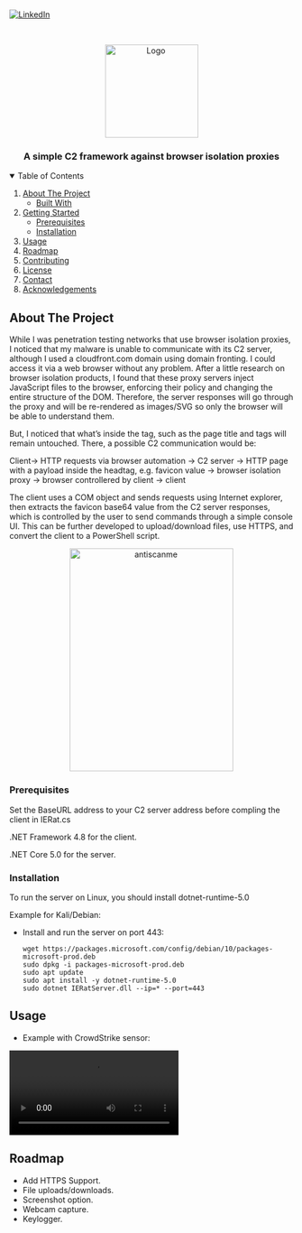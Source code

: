 # 
[![LinkedIn][linkedin-shield]][linkedin-url]


<!-- PROJECT LOGO -->
<br />
<p align="center">
  <a href="https://github.com/uvzz/IERat">
    <img src="https://github.com/uvzz/IERat/raw/master/logo_size.jpg" alt="Logo" width="165" height="165">
  </a>

  <h3 align="center">A simple C2 framework against browser isolation proxies</h3>

<!-- TABLE OF CONTENTS -->
<details open="open">
  <summary>Table of Contents</summary>
  <ol>
    <li>
      <a href="#about-the-project">About The Project</a>
      <ul>
        <li><a href="#built-with">Built With</a></li>
      </ul>
    </li>
    <li>
      <a href="#getting-started">Getting Started</a>
      <ul>
        <li><a href="#prerequisites">Prerequisites</a></li>
        <li><a href="#installation">Installation</a></li>
      </ul>
    </li>
    <li><a href="#usage">Usage</a></li>
    <li><a href="#roadmap">Roadmap</a></li>
    <li><a href="#contributing">Contributing</a></li>
    <li><a href="#license">License</a></li>
    <li><a href="#contact">Contact</a></li>
    <li><a href="#acknowledgements">Acknowledgements</a></li>
  </ol>
</details>



<!-- ABOUT THE PROJECT -->
## About The Project

While I was penetration testing networks that use browser isolation proxies, I noticed that my malware is unable to communicate with its C2 server, although I used a cloudfront.com domain using domain fronting. I could access it via a web browser without any problem.
After a little research on browser isolation products, I found that these proxy servers inject JavaScript files to the browser, enforcing their policy and changing the entire structure of the DOM. Therefore, the server responses will go through the proxy and will be re-rendered as images/SVG so only the browser will be able to understand them.

But, I noticed that what’s inside the <head> tag, such as the page title and <link> tags will remain untouched. There, a possible C2  communication would be:
  
Client-> HTTP requests via browser automation -> C2 server -> HTTP page with a payload inside the headtag, e.g. favicon value -> browser isolation proxy -> browser controllered by client -> client
  
The client uses a COM object and sends requests using Internet explorer, then extracts the favicon base64 value from the C2 server responses, which is controlled by the user to send commands through a simple console UI.
This can be further developed to upload/download files, use HTTPS, and convert the client to a PowerShell script.
  
<p align="center">
  <img src="https://github.com/uvzz/IERat/blob/master/antiscanme.png?raw=true" alt="antiscanme" width="290" height="395">
</a>

### Prerequisites

Set the BaseURL address to your C2 server address before compling the client in IERat.cs
  
.NET Framework 4.8 for the client.
  
.NET Core 5.0 for the server.

### Installation

To run the server on Linux, you should install dotnet-runtime-5.0

Example for Kali/Debian:

* Install and run the server on port 443:
  ```
  wget https://packages.microsoft.com/config/debian/10/packages-microsoft-prod.deb
  sudo dpkg -i packages-microsoft-prod.deb
  sudo apt update
  sudo apt install -y dotnet-runtime-5.0
  sudo dotnet IERatServer.dll --ip=* --port=443
  ```

<!-- USAGE EXAMPLES -->
## Usage

  * Example with CrowdStrike sensor:
<video controls autoplay>
  <source src="https://github.com/uvzz/IERat/blob/master/2021-07-07_21-31-51.mp4" type="video/mp4">
 </video>
  
<!-- ROADMAP -->
## Roadmap

- Add HTTPS Support.
- File uploads/downloads.
- Screenshot option.
- Webcam capture.
- Keylogger.

<!-- MARKDOWN LINKS & IMAGES -->
<!-- https://www.markdownguide.org/basic-syntax/#reference-style-links -->
[contributors-shield]: https://img.shields.io/github/contributors/othneildrew/Best-README-Template.svg?style=for-the-badge
[contributors-url]: https://github.com/othneildrew/Best-README-Template/graphs/contributors
[forks-shield]: https://img.shields.io/github/forks/othneildrew/Best-README-Template.svg?style=for-the-badge
[forks-url]: https://github.com/othneildrew/Best-README-Template/network/members
[stars-shield]: https://img.shields.io/github/stars/othneildrew/Best-README-Template.svg?style=for-the-badge
[stars-url]: https://github.com/othneildrew/Best-README-Template/stargazers
[issues-shield]: https://img.shields.io/github/issues/othneildrew/Best-README-Template.svg?style=for-the-badge
[issues-url]: https://github.com/othneildrew/Best-README-Template/issues
[license-shield]: https://img.shields.io/github/license/othneildrew/Best-README-Template.svg?style=for-the-badge
[license-url]: https://github.com/othneildrew/Best-README-Template/blob/master/LICENSE.txt
[linkedin-shield]: https://img.shields.io/badge/-LinkedIn-black.svg?style=for-the-badge&logo=linkedin&colorB=555
[linkedin-url]: https://www.linkedin.com/in/yuval-moravchick-4311b550/
[product-screenshot]: images/screenshot.png
